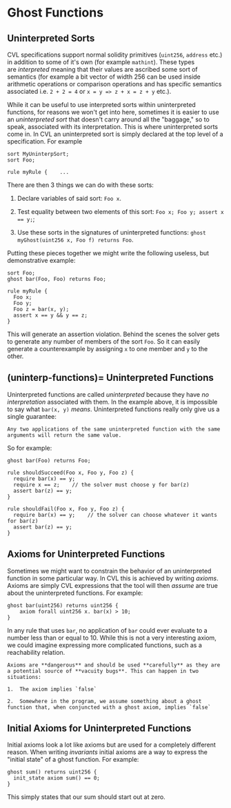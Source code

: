 Ghost Functions
===============

Uninterpreted Sorts
-------------------

CVL specifications support normal solidity primitives (`uint256`, `address` etc.) in addition to some of it's own (for example `mathint`). These types are _interpreted_ meaning that their values are ascribed some sort of semantics (for example a bit vector of width 256 can be used inside arithmetic operations or comparison operations and has specific semantics associated i.e. `2 + 2 = 4` or `x = y => z + x = z + y` etc.).

While it can be useful to use interpreted sorts within uninterpreted functions, for reasons we won't get into here, sometimes it is easier to use an _uninterpreted sort_ that doesn't carry around all the "baggage," so to speak, associated with its interpretation. This is where uninterpreted sorts come in. In CVL an uninterpreted sort is simply declared at the top level of a specification. For example

```cvl
sort MyUninterpSort;
sort Foo;

rule myRule {    ...
```

‌There are then 3 things we can do with these sorts:

1.  Declare variables of said sort: `Foo x`.
    
2.  Test equality between two elements of this sort: `Foo x; Foo y; assert x == y;`;
    
3.  Use these sorts in the signatures of uninterpreted functions: `ghost myGhost(uint256 x, Foo f) returns Foo`.
    

Putting these pieces together we might write the following useless, but demonstrative example:

```cvl
sort Foo;
ghost bar(Foo, Foo) returns Foo;

rule myRule {
  Foo x;
  Foo y;
  Foo z = bar(x, y);
  assert x == y && y == z;
}
```

This will generate an assertion violation. Behind the scenes the solver gets to generate any number of members of the sort `Foo`. So it can easily generate a counterexample by assigning `x` to one member and `y` to the other.

(uninterp-functions)=
Uninterpreted Functions
-----------------------

Uninterpreted functions are called _uninterpreted_ because they have _no interpretation_ associated with them. In the example above, it is impossible to say what `bar(x, y)` _means_. Uninterpreted functions really only give us a single guarantee:

```{note}
Any two applications of the same uninterpreted function with the same arguments will return the same value.
```

So for example:

```cvl
ghost bar(Foo) returns Foo;

rule shouldSucceed(Foo x, Foo y, Foo z) {
  require bar(x) == y;
  require x == z;    // the solver must choose y for bar(z)
  assert bar(z) == y;
}

rule shouldFail(Foo x, Foo y, Foo z) {
  require bar(x) == y;    // the solver can choose whatever it wants for bar(z)
  assert bar(z) == y;
}
```

Axioms for Uninterpreted Functions‌
-----------------------------------

Sometimes we might want to constrain the behavior of an uninterpreted function in some particular way. In CVL this is achieved by writing _axioms_. Axioms are simply CVL expressions that the tool will then _assume_ are true about the uninterpreted functions. For example:

```cvl
ghost bar(uint256) returns uint256 {
    axiom forall uint256 x. bar(x) > 10;
}
```

In any rule that uses `bar`, no application of `bar` could ever evaluate to a number less than or equal to 10. While this is not a very interesting axiom, we could imagine expressing more complicated functions, such as a reachability relation.

```{caution}
Axioms are **dangerous** and should be used **carefully** as they are a potential source of **vacuity bugs**. This can happen in two situations:

1.  The axiom implies `false`
    
2.  Somewhere in the program, we assume something about a ghost function that, when conjuncted with a ghost axiom, implies `false`
```
    

Initial Axioms for Uninterpreted Functions
------------------------------------------

Initial axioms look a lot like axioms but are used for a completely different reason. When writing _invariants_ initial axioms are a way to express the "initial state" of a ghost function. For example:

```cvl
ghost sum() returns uint256 {
  init_state axiom sum() == 0;
}
```

This simply states that our sum should start out at zero.
